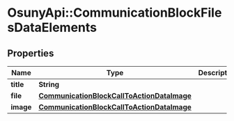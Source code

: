 # OsunyApi::CommunicationBlockFilesDataElements

## Properties
Name | Type | Description | Notes
------------ | ------------- | ------------- | -------------
**title** | **String** |  | [optional] 
**file** | [**CommunicationBlockCallToActionDataImage**](CommunicationBlockCallToActionDataImage.md) |  | [optional] 
**image** | [**CommunicationBlockCallToActionDataImage**](CommunicationBlockCallToActionDataImage.md) |  | [optional] 

